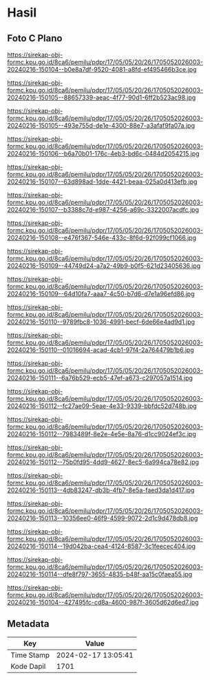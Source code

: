 # Hasil

## Foto C Plano

https://sirekap-obj-formc.kpu.go.id/8ca6/pemilu/pdpr/17/05/05/20/26/1705052026003-20240216-150104--b0e8a7df-9520-4081-a8fd-ef495466b3ce.jpg

https://sirekap-obj-formc.kpu.go.id/8ca6/pemilu/pdpr/17/05/05/20/26/1705052026003-20240216-150105--88657339-aeac-4f77-90d1-6ff2b523ac98.jpg

https://sirekap-obj-formc.kpu.go.id/8ca6/pemilu/pdpr/17/05/05/20/26/1705052026003-20240216-150105--493e755d-de1e-4300-88e7-a3afaf9fa07a.jpg

https://sirekap-obj-formc.kpu.go.id/8ca6/pemilu/pdpr/17/05/05/20/26/1705052026003-20240216-150106--b6a70b01-176c-4eb3-bd6c-0484d2054215.jpg

https://sirekap-obj-formc.kpu.go.id/8ca6/pemilu/pdpr/17/05/05/20/26/1705052026003-20240216-150107--63d898ad-1dde-4421-beaa-025a0d413efb.jpg

https://sirekap-obj-formc.kpu.go.id/8ca6/pemilu/pdpr/17/05/05/20/26/1705052026003-20240216-150107--b3388c7d-e987-4256-a69c-3322007acdfc.jpg

https://sirekap-obj-formc.kpu.go.id/8ca6/pemilu/pdpr/17/05/05/20/26/1705052026003-20240216-150108--e476f367-546e-433c-8f6d-92f099cf1066.jpg

https://sirekap-obj-formc.kpu.go.id/8ca6/pemilu/pdpr/17/05/05/20/26/1705052026003-20240216-150109--44749d24-a7a2-49b9-b0f5-621d23405636.jpg

https://sirekap-obj-formc.kpu.go.id/8ca6/pemilu/pdpr/17/05/05/20/26/1705052026003-20240216-150109--64d10fa7-aaa7-4c50-b7d6-d7e1a96efd86.jpg

https://sirekap-obj-formc.kpu.go.id/8ca6/pemilu/pdpr/17/05/05/20/26/1705052026003-20240216-150110--9789fbc8-1036-4991-becf-6de66e4ad9d1.jpg

https://sirekap-obj-formc.kpu.go.id/8ca6/pemilu/pdpr/17/05/05/20/26/1705052026003-20240216-150110--01016694-acad-4cb1-97f4-2a764479b1b6.jpg

https://sirekap-obj-formc.kpu.go.id/8ca6/pemilu/pdpr/17/05/05/20/26/1705052026003-20240216-150111--6a76b529-ecb5-47ef-a673-c297057a1514.jpg

https://sirekap-obj-formc.kpu.go.id/8ca6/pemilu/pdpr/17/05/05/20/26/1705052026003-20240216-150112--fc27ae09-5eae-4e33-9339-bbfdc52d748b.jpg

https://sirekap-obj-formc.kpu.go.id/8ca6/pemilu/pdpr/17/05/05/20/26/1705052026003-20240216-150112--7983489f-8e2e-4e5e-8a76-d1cc9024ef3c.jpg

https://sirekap-obj-formc.kpu.go.id/8ca6/pemilu/pdpr/17/05/05/20/26/1705052026003-20240216-150112--75b0fd95-4dd9-4627-8ec5-6a994ca78e82.jpg

https://sirekap-obj-formc.kpu.go.id/8ca6/pemilu/pdpr/17/05/05/20/26/1705052026003-20240216-150113--4db83247-db3b-4fb7-8e5a-faed3da1d417.jpg

https://sirekap-obj-formc.kpu.go.id/8ca6/pemilu/pdpr/17/05/05/20/26/1705052026003-20240216-150113--10356ee0-46f9-4599-9072-2d1c9d478db8.jpg

https://sirekap-obj-formc.kpu.go.id/8ca6/pemilu/pdpr/17/05/05/20/26/1705052026003-20240216-150114--19d042ba-cea4-4124-8587-3c1feecec404.jpg

https://sirekap-obj-formc.kpu.go.id/8ca6/pemilu/pdpr/17/05/05/20/26/1705052026003-20240216-150114--dfe8f797-3655-4835-b48f-aa15c0faea55.jpg

https://sirekap-obj-formc.kpu.go.id/8ca6/pemilu/pdpr/17/05/05/20/26/1705052026003-20240216-150104--427495fc-cd8a-4600-987f-3605d62d6ed7.jpg


## Metadata

| Key        | Value               |
| ---------- | ------------------- |
| Time Stamp | 2024-02-17 13:05:41 |
| Kode Dapil | 1701                |



